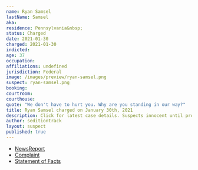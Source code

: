 ```yaml
---
name: Ryan Samsel
lastName: Samsel
aka:
residence: Pennsylvania&nbsp;
status: Charged
date: 2021-01-30
charged: 2021-01-30
indicted:
age: 37
occupation:
affiliations: undefined
jurisdiction: Federal
image: /images/preview/ryan-samsel.png
suspect: ryan-samsel.png
booking:
courtroom:
courthouse:
quote: "We don't have to hurt you. Why are you standing in our way?"
title: Ryan Samsel charged on January 30th, 2021
description: Click for latest case details. Suspects innocent until proven guilty.
author: seditiontrack
layout: suspect
published: true
---
```

- [NewsReport](https://www.buckscountycouriertimes.com/story/news/2021/02/01/bristol-man-charged-assaulting-officer-during-insurrection/4338235001/)
- [Complaint](https://www.justice.gov/file/1362781/download)
- [Statement of Facts](https://www.justice.gov/file/1362781/download)
